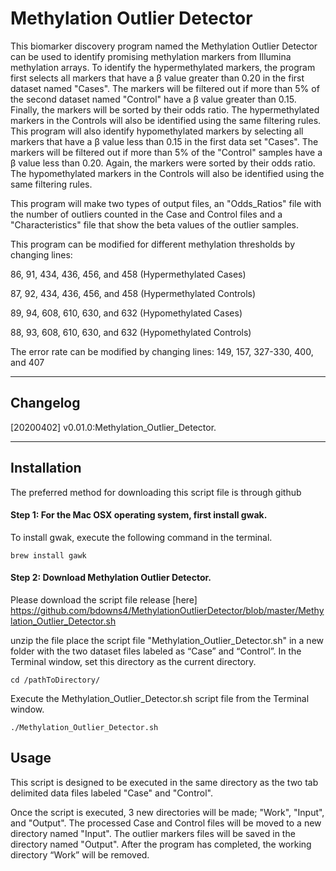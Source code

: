 Methylation Outlier Detector 
=======
This biomarker discovery program named the Methylation Outlier Detector can be used to identify promising methylation markers from Illumina methylation arrays. To identify the hypermethylated markers, the program first selects all markers that have a β value greater than 0.20 in the first dataset named "Cases". The markers will be filtered out if more than 5% of the second dataset named "Control" have a β value greater than 0.15. Finally, the markers will be sorted by their odds ratio. The hypermethylated markers in the Controls will also be identified using the same filtering rules.
This program will also identify hypomethylated markers by selecting all markers that have a β value less than 0.15 in the first data set "Cases". The markers will be filtered out if more than 5% of the "Control" samples have a β value less than 0.20. Again, the markers were sorted by their odds ratio. The hypomethylated markers in the Controls will also be identified using the same filtering rules.

This program will make two types of output files, an "Odds_Ratios" file with the number of outliers counted in the Case and Control files and a "Characteristics" file that show the beta values of the outlier samples.

This program can be modified for different methylation thresholds by changing lines:

86, 91, 434, 436, 456, and 458 (Hypermethylated Cases)

87, 92, 434, 436, 456, and 458 (Hypermethylated Controls)

89, 94, 608, 610, 630, and 632 (Hypomethylated Cases)

88, 93, 608, 610, 630, and 632 (Hypomethylated Controls)

The error rate can be modified by changing lines:
149, 157, 327-330, 400, and 407

---

## Changelog
[20200402] v0.01.0:Methylation_Outlier_Detector.

---

## Installation

The preferred method for downloading this script file is through github


#### Step 1: For the Mac OSX operating system, first install gwak.

To install gwak, execute the following command in the terminal.

```
brew install gawk
```

#### Step 2: Download Methylation Outlier Detector.

Please download the script file release [here] https://github.com/bdowns4/MethylationOutlierDetector/blob/master/Methylation_Outlier_Detector.sh

unzip the file
place the script file "Methylation_Outlier_Detector.sh" in a new folder with the two dataset files labeled as “Case” and “Control”.
In the Terminal window, set this directory as the current directory.

```
cd /pathToDirectory/
```

Execute the Methylation_Outlier_Detector.sh script file from the Terminal window.

```
./Methylation_Outlier_Detector.sh
```


## Usage

This script is designed to be executed in the same directory as the two tab delimited data files labeled "Case" and "Control". 

Once the script is executed, 3 new directories will be made; "Work", "Input", and "Output".
The processed Case and Control files will be moved to a new directory named "Input".
The outlier markers files will be saved in the directory named "Output".
After the program has completed, the working directory “Work” will be removed.
